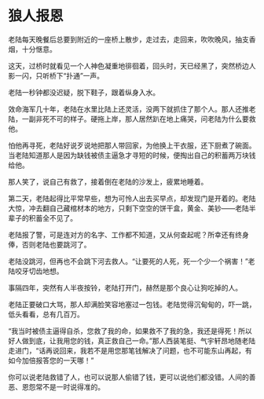 # 狼人报恩

老陆每天晚餐后总要到附近的一座桥上散步，走过去，走回来，吹吹晚风，抽支香烟，十分惬意。 

这天，过桥时就看见一个人神色凝重地徘徊着，回头时，天已经黑了，突然桥边人影一闪，只听桥下“扑通”一声。 

老陆一秒钟都没迟疑，脱下鞋子，跟着纵身入水。 

效命海军几十年，老陆在水里比陆上还灵活，没两下就抓住了那个人。那人还推老陆，一副非死不可的样子。硬拖上岸，那人居然趴在地上痛哭，问老陆为什么要救他。 

怕他再寻死，老陆好说歹说地把那人带回家，为他换上干衣服，还下厨煮了碗面。当老陆知道那人是因为缺钱被债主逼急才寻短的时候，便掏出自己的积蓄两万块钱给他。 

那人笑了，说自己有救了，接着倒在老陆的沙发上，疲累地睡着。 

第二天，老陆起得比平常早些，想为可怜人出去买早点，却发现门是开着的。老陆大惊，冲去翻自己藏棺材本的地方，只剩下空空的饼干盒，黄金、美钞——老陆半辈子的积蓄全不见了。 

老陆报了警，可是连对方的名字、工作都不知道，又从何查起呢？所幸还有终身俸，否则老陆也要跳河了。 

老陆没跳河，但再也不会跳下河去救人。“让要死的人死，死一个少一个祸害！”老陆咬牙切齿地想。 

事隔四年，突然有人半夜按铃，老陆打开门，赫然是那个良心让狗吃掉的人。 

老陆正要破口大骂，那人却满脸笑容地塞过一包钱。老陆觉得沉甸甸的，吓一跳，低头看看，总有几百万。 

“我当时被债主逼得自杀，您救了我的命，如果救不了我的急，我还是得死！所以好人做到底，让我用您的钱，真正救自己一命。”那人西装笔挺、气宇轩昂地随老陆走进门，“话再说回来，我若不是用您那笔钱解决了问题，也不可能东山再起，有如今加倍报答您的一天哪！” 

你可以说老陆救错了人，也可以说那人偷错了钱，更可以说他们都没错。人间的善恶、恩怨常不是一时说得准的。